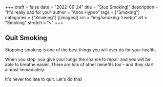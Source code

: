 +++ 
draft = false
date = "2022-06-24"
title = "Stop Smoking!"
description = "It's really bad for you"
author = "Anon Hypno"
tags = ["Smoking"]
categories = ["Smoking"]
[[images]]
  src = "img/smoking-1.webp"
  alt = "Smoking"
  stretch = "v"
+++

## Quit Smoking

Stopping smoking is one of the best things you will ever do for your health.

When you stop, you give your lungs the chance to repair and you will be able to breathe easier. There are lots of other benefits too – and they start almost immediately.

It's never too late to quit. Let's do this!